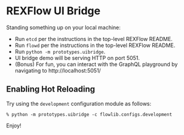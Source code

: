 REXFlow UI Bridge
=================

Standing something up on your local machine:

* Run `etcd` per the instructions in the top-level REXFlow README.
* Run `flowd` per the instructions in the top-level REXFlow README.
* Run `python -m prototypes.uibridge`.
* UI bridge demo will be serving HTTP on port 5051.
* (Bonus) For fun, you can interact with the GraphQL playground by navigating to
  http://localhost:5051/

Enabling Hot Reloading
----------------------

Try using the `development` configuration module as follows:

```
% python -m prototypes.uibridge -c flowlib.configs.development
```

Enjoy!
